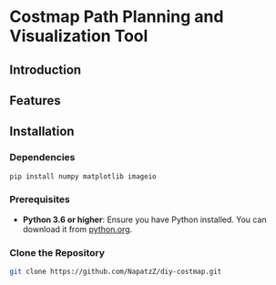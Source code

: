 # Costmap Path Planning and Visualization Tool


## Introduction



## Features


## Installation

### Dependencies
```bash
pip install numpy matplotlib imageio
```

### Prerequisites

- **Python 3.6 or higher**: Ensure you have Python installed. You can download it from [python.org](https://www.python.org/downloads/).

### Clone the Repository

```bash
git clone https://github.com/NapatzZ/diy-costmap.git
